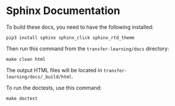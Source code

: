 # Sphinx Documentation
To build these docs, you need to have the following installed:

```
pip3 install sphinx sphinx_click sphinx_rtd_theme
```
 
Then run this command from the `transfer-learning/docs` directory:

```
make clean html 
```

The output HTML files will be located in `transfer-learning/docs/_build/html`.

To run the doctests, use this command:

```
make doctest
```